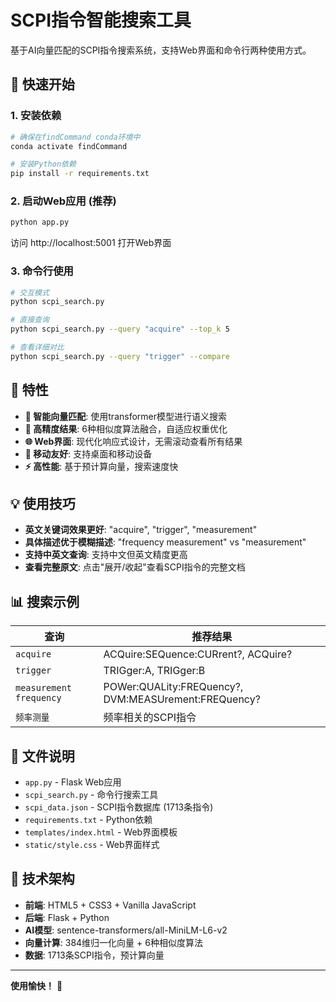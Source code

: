 # SCPI指令智能搜索工具

基于AI向量匹配的SCPI指令搜索系统，支持Web界面和命令行两种使用方式。

## 🚀 快速开始

### 1. 安装依赖

```bash
# 确保在findCommand conda环境中
conda activate findCommand

# 安装Python依赖
pip install -r requirements.txt
```

### 2. 启动Web应用 (推荐)

```bash
python app.py
```

访问 http://localhost:5001 打开Web界面

### 3. 命令行使用

```bash
# 交互模式
python scpi_search.py

# 直接查询
python scpi_search.py --query "acquire" --top_k 5

# 查看详细对比
python scpi_search.py --query "trigger" --compare
```

## 🌟 特性

- **🧠 智能向量匹配**: 使用transformer模型进行语义搜索
- **🎯 高精度结果**: 6种相似度算法融合，自适应权重优化
- **🌐 Web界面**: 现代化响应式设计，无需滚动查看所有结果
- **📱 移动友好**: 支持桌面和移动设备
- **⚡ 高性能**: 基于预计算向量，搜索速度快

## 💡 使用技巧

- **英文关键词效果更好**: "acquire", "trigger", "measurement"
- **具体描述优于模糊描述**: "frequency measurement" vs "measurement"
- **支持中英文查询**: 支持中文但英文精度更高
- **查看完整原文**: 点击"展开/收起"查看SCPI指令的完整文档

## 📊 搜索示例

| 查询 | 推荐结果 |
|------|---------|
| `acquire` | ACQuire:SEQuence:CURrent?, ACQuire? |
| `trigger` | TRIGger:A, TRIGger:B |
| `measurement frequency` | POWer:QUALity:FREQuency?, DVM:MEASUrement:FREQuency? |
| `频率测量` | 频率相关的SCPI指令 |

## 📁 文件说明

- `app.py` - Flask Web应用
- `scpi_search.py` - 命令行搜索工具
- `scpi_data.json` - SCPI指令数据库 (1713条指令)
- `requirements.txt` - Python依赖
- `templates/index.html` - Web界面模板
- `static/style.css` - Web界面样式

## 🔧 技术架构

- **前端**: HTML5 + CSS3 + Vanilla JavaScript
- **后端**: Flask + Python
- **AI模型**: sentence-transformers/all-MiniLM-L6-v2
- **向量计算**: 384维归一化向量 + 6种相似度算法
- **数据**: 1713条SCPI指令，预计算向量

---

**使用愉快！** 🎉 
